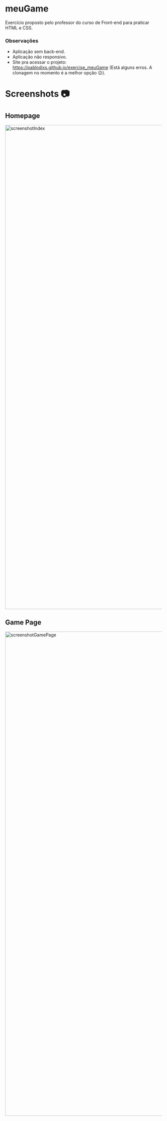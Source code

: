 # meuGame
Exercício proposto pelo professor do curso de Front-end para praticar HTML e CSS.

### Observações
- Aplicação sem back-end.
- Aplicação não responsivo.
- Site pra acessar o projeto: https://pablodixs.github.io/exercise_meuGame (Está alguns erros. A clonagem no momento é a melhor opção 😉).

# Screenshots 📷
## Homepage
<img width="1552" alt="screenshotIndex" src="https://user-images.githubusercontent.com/90719668/175548943-bf4d14af-a78d-419a-b732-5da5a5150fea.png">

## Game Page
<img width="1552" alt="screenshotGamePage" src="https://user-images.githubusercontent.com/90719668/175549510-27c251d3-78cf-421d-856b-395bb0385572.png">
